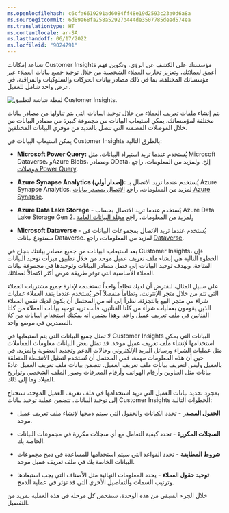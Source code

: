```yaml
---
ms.openlocfilehash: c6cfa6619291ad6084ff48e19d2593c23a0d6a8a
ms.sourcegitcommit: 6d89a68fa258a52927b444de3507785dead574ea
ms.translationtype: HT
ms.contentlocale: ar-SA
ms.lasthandoff: 06/17/2022
ms.locfileid: "9024791"
---
```

تساعد إمكانات Customer Insights مؤسستك على الكشف عن الرؤى، وتكوين فهم أعمق لعملائك، وتعزيز تجارب العملاء الشخصية من خلال توحيد جميع بيانات العملاء عبر مؤسساتك المختلفة، بما في ذلك مصادر بيانات الحركات والسلوكيات والمراقبة، في عرض واحد شامل للعميل.‬‬

![لقطة شاشة لتطبيق Customer Insights.](../media/customer-insights.png)

يتم إنشاء ملفات تعريف العملاء من خلال توحيد البيانات التي يتم تناولها من مصادر بيانات مختلفة لمؤسساتك. يمكن استيعاب البيانات من مجموعة كبيرة من مصادر البيانات من خلال الموصلات المضمنة التي تتصل بالعديد من موفري البيانات المختلفين.

يمكن استيعاب البيانات في Customer Insights بالطرق التالية:

-   **Microsoft Power Query:** يُستخدم عندما تريد استيراد البيانات، مثل Microsoft Dataverse، وAzure Blobs، ومصادر OData، إلخ. ولمزيد من المعلومات، راجع [موصلات Power Query](/dynamics365/customer-insights/audience-insights/connect-power-query/?azure-portal=true).

-   **Azure Synapse Analytics (إصدار أولي):** يُستخدم عندما تريد الاتصال بـ Azure Synapse Analytics. لمزيد من المعلومات، راجع [الاتصال بمصدر بيانات Azure Synapse](/dynamics365/customer-insights/connect-synapse/?azure-portal=true).

-   **Azure Data Lake Storage** - يُستخدم عندما تريد الاتصال بحساب Azure Data Lake Storage ‏Gen 2. لمزيد من المعلومات، راجع [مجلد البيانات العامة.](/dynamics365/customer-insights/audience-insights/connect-common-data-model/?azure-portal=true)

-   **Microsoft Dataverse** - يُستخدم عندما تريد الاتصال بمجموعات البيانات في مستودع بيانات Dataverse. لمزيد من المعلومات، راجع [Dataverse](/dynamics365/customer-insights/audience-insights/connect-common-data-service-lake/?azure-portal=true).

بعد استيعاب البيانات من جميع مصادر بيانتك بنجاح في Customer Insights، فإن الخطوة التالية هي إنشاء ملف تعريف عميل موحد من خلال تطبيق ميزات توحيد البيانات المتاحة. ويهدف توحيد البيانات إلى فصل مصادر البيانات وتوحيدها في مجموعة بيانات العملاء الأساسية التي توفر طريقة عرض أكثر اكتمالاً لعملائك.

على سبيل المثال، لنفترض أن لديك نظاماً واحداً تستخدمه لإدارة جميع مشتريات العملاء التي تتم من خلال متجر الإنترنت، ونظاماً منفصلاً آخر يُستخدم عندما ينفذ العملاء عمليات شراء من متجر البيع بالتجزئة. نظراً إلى أنه من المحتمل أن يكون لديك نفس العملاء الذين يقومون بعمليات شراء من كلتا القناتين، فأنت تريد توحيد بيانات العملاء من كلتا القناتين في ملف تعريف عميل واحد. وهذا يضمن أنه يمكنك استخدام البيانات من كلا المصدرين في موضع واحد.

لا تمثل جميع البيانات التي يتم استيعابها في Customer Insights البيانات التي يمكن استخدامها لإنشاء ملف تعريف عميل موحد. قد تمثل بعض البيانات معلومات المعاملات مثل عمليات الشراء ورسائل البريد الإلكتروني وحالات الدعم وتجديد العضوية والمزيد. في حين أن هذه المعلومات مهمة، فمن المحتمل أن تُستخدم لتمثيل الأنشطة المتعلقة بالعميل وليس لتعريف بيانات ملف تعريف العميل. تتضمن بيانات ملف تعريف العميل عادةً بيانات مثل العناوين وأرقام الهواتف وأرقام المعرفات وصور الملف الشخصي وتواريخ الميلاد وما إلى ذلك.

بمجرد تحديد بيانات العميل التي تريد استخدامها في ملف تعريف العميل الموحد، ستحتاج إلى توحيد البيانات. تتضمن عملية توحيد بيانات Customer Insights الخطوات التالية:

-   **الحقول المصدر** - تحدد الكيانات والحقول التي سيتم دمجها لإنشاء ملف تعريف عميل موحد.

-   **السجلات المكررة** - تحدد كيفية التعامل مع أي سجلات مكررة في مجموعات البيانات الخاصة بك.

-   **شروط المطابقة** - تحدد القواعد التي سيتم استخدامها للمساعدة في دمج مجموعات البيانات الخاصة بك في ملف تعريف عميل موحد.

-   **توحيد حقول العملاء** - يحدد المعلومات النهائية مثل الأصناف التي يجب استبعادها وترتيب السمات والتفاصيل الأخرى التي قد تؤثر في عملية الدمج.

خلال الجزء المتبقي من هذه الوحدة، سنفحص كل مرحلة في هذه العملية بمزيد من التفصيل.
